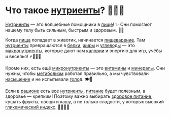 # Что такое [нутриенты](nutrient.md)? 🍎🥦🍞

[Нутриенты](nutrient.md) — это волшебные помощники в [пище](food2.md)! ✨ Они помогают нашему телу быть сильным, быстрым и здоровым. 💪😊

Когда [пища](food2.md) попадает в животик, начинается [пищеварение](digestion.md). Там [нутриенты](nutrient.md) превращаются в [белки](protein.md), [жиры](fats.md) и [углеводы](carbohydrates.md) — это [макронутриенты](macronutrients.md), которые дают нам [калории](calories.md) и энергию для игр, учёбы и веселья! ⚡🎨🏃‍♂️

Кроме них, есть ещё [микронутриенты](micronutients.md) — это [витамины](vitamins.md) и [минералы](minerals.md). Они нужны, чтобы [метаболизм](metabolism.md) работал правильно, а мы чувствовали [насыщение](saturation.md) и не испытывали [голод](hunger.md). 🍽️🤗

Если в [рационе](ration.md) есть все [нутриенты](nutrient.md), [питание](nutrition.md) будет полезным, а здоровье — крепким! Поэтому важно выбирать [здоровое питание](healthy_eating.md), кушать фрукты, овощи и кашу, а не только сладости, у которых высокий [гликемический индекс](glycemic_index.md). 🍏🥕🍚🚀